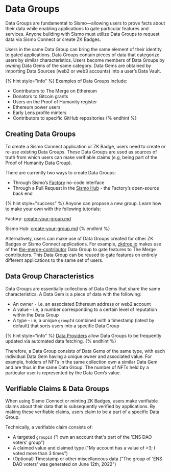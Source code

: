 # Data Groups

Data Groups are fundamental to Sismo—allowing users to prove facts about their data while enabling applications to gate particular features and services. Anyone building with Sismo must utilize Data Groups to request data via Sismo Connect or create ZK Badges.

Users in the same Data Group can bring the same element of their identity to gated applications. Data Groups contain pieces of data that categorize users by similar characteristics. Users become members of Data Groups by owning Data Gems of the same category. Data Gems are obtained by importing Data Sources (web2 or web3 accounts) into a user’s Data Vault.

{% hint style="info" %}
Examples of Data Groups include:

* Contributors to The Merge on Ethereum
* Donators to Gitcoin grants
* Users on the Proof of Humanity register
* Ethereum power users
* Early Lens profile minters
* Contributors to specific GitHub repositories
{% endhint %}

## Creating Data Groups

To create a Sismo Connect application or ZK Badge, users need to create or re-use existing Data Groups. These Data Groups are used as sources of truth from which users can make verifiable claims (e.g, being part of the Proof of Humanity Data Group).

There are currently two ways to create Data Groups:

* Through Sismo’s [Factory](https://factory.sismo.io/) no-code interface
* Through a Pull Request in the [Sismo Hub](../technical-documentation/sismo-hub/) - the Factory’s open-source back end

{% hint style="success" %}
Anyone can propose a new group. Learn how to make your own with the following tutorials:

Factory: [create-your-group.md](../tutorials/sismo-factory/create-your-group.md "mention")

Sismo Hub: [create-your-group.md](../tutorials/sismo-hub/create-your-group.md "mention")
{% endhint %}

Alternatively, users can make use of Data Groups created for other ZK Badges or Sismo Connect applications. For example, [zkdrop.io](http://zkdrop.io) makes use of the [the-merge-contributor](https://github.com/sismo-core/sismo-hub/tree/main/group-generators/generators/the-merge-contributor) Data Group to gate features to The Merge contributors. This Data Group can be reused to gate features on entirely different applications to the same set of users.

## Data Group Characteristics

Data Groups are essentially collections of Data Gems that share the same characteristics. A Data Gem is a piece of data with the following:

* An owner - i.e, an associated Ethereum address or web2 account
* A value - i.e, a number corresponding to a certain level of reputation within the Data Group
* A type - i.e, a unique `groupId` combined with a timestamp (latest by default) that sorts users into a specific Data Group

{% hint style="info" %}
[Data Providers](../technical-documentation/sismo-hub/data-providers.md) allow Data Groups to be frequently updated via automated data fetching.
{% endhint %}

Therefore, a Data Group consists of Data Gems of the same type, with each individual Data Gem having a unique owner and associated value. For example, holders of NFTs in the same collection own a similar Data Gem and are thus in the same Data Group. The number of NFTs held by a particular user is represented by the Data Gem’s value.

## Verifiable Claims & Data Groups

When using Sismo Connect or minting ZK Badges, users make verifiable claims about their data that is subsequently verified by applications. By making these verifiable claims, users claim to be a part of a specific Data Group.

Technically, a verifiable claim consists of:

* A targeted `groupId` ("I own an account that's part of the 'ENS DAO voters’ group")
* A claimed value and claimed type ("My account has a value of >3; I voted more than 3 times")
* (Optional) Timestamp or other miscellaneous data ("The group of 'ENS DAO voters' was generated on June 12th, 2022")

